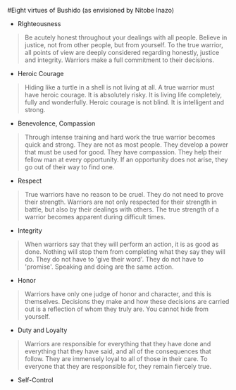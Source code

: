 #Eight virtues of Bushido (as envisioned by Nitobe Inazo)
 - RIghteousness 
> Be acutely honest throughout your dealings with all people. Believe in justice, not from other people, but from yourself. To the true warrior, all points of view are deeply considered regarding honestly, justice and integrity. Warriors make a full commitment to their decisions.
 - Heroic Courage 
> Hiding like a turtle in a shell is not living at all. A true warrior must have heroic courage. It is absolutely risky. It is living life completely, fully and wonderfully. Heroic courage is not blind. It is intelligent and strong.
 - Benevolence, Compassion 
> Through intense training and hard work the true warrior becomes quick and strong. They are not as most people. They develop a power that must be used for good. They have compassion. They help their fellow man at every opportunity. If an opportunity does not arise, they go out of their way to find one.
 - Respect 
> True warriors have no reason to be cruel. They do not need to prove their strength. Warriors are not only respected for their strength in battle, but also by their dealings with others. The true strength of a warrior becomes apparent during difficult times.
 - Integrity 
> When warriors say that they will perform an action, it is as good as done. Nothing will stop them from completing what they say they will do. They do not have to 'give their word'. They do not have to 'promise'. Speaking and doing are the same action.
 - Honor 
> Warriors have only one judge of honor and character, and this is themselves. Decisions they make and how these decisions are carried out is a reflection of whom they truly are. You cannot hide from yourself.
 - Duty and Loyalty 
> Warriors are responsible for everything that they have done and everything that they have said, and all of the consequences that follow. They are immensely loyal to all of those in their care. To everyone that they are responsible for, they remain fiercely true.
 - Self-Control 
> 